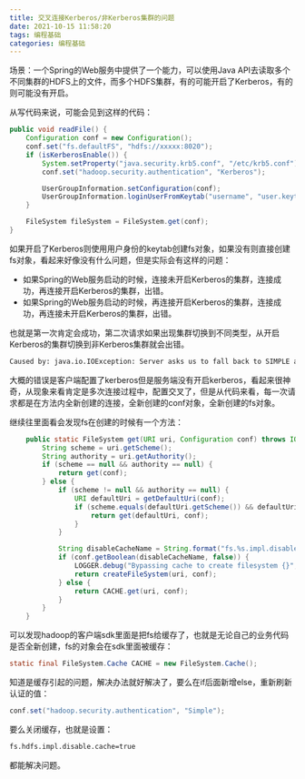 ```yaml
---
title: 交叉连接Kerberos/非Kerberos集群的问题
date: 2021-10-15 11:58:20
tags: 编程基础
categories: 编程基础
---
```


场景：一个Spring的Web服务中提供了一个能力，可以使用Java API去读取多个不同集群的HDFS上的文件，而多个HDFS集群，有的可能开启了Kerberos，有的则可能没有开启。

从写代码来说，可能会见到这样的代码：

```java
public void readFile() {
    Configuration conf = new Configuration();
    conf.set("fs.defaultFS", "hdfs://xxxxx:8020");
    if (isKerberosEnable()) {
        System.setProperty("java.security.krb5.conf", "/etc/krb5.conf");
        conf.set("hadoop.security.authentication", "Kerberos");

        UserGroupInformation.setConfiguration(conf);
        UserGroupInformation.loginUserFromKeytab("username", "user.keytab");
    }

    FileSystem fileSystem = FileSystem.get(conf);
}
```

如果开启了Kerberos则使用用户身份的keytab创建fs对象，如果没有则直接创建fs对象，看起来好像没有什么问题，但是实际会有这样的问题：

* 如果Spring的Web服务启动的时候，连接未开启Kerberos的集群，连接成功，再连接开启Kerberos的集群，出错。
* 如果Spring的Web服务启动的时候，再连接开启Kerberos的集群，连接成功，再连接未开启Kerberos的集群，出错。

也就是第一次肯定会成功，第二次请求如果出现集群切换到不同类型，从开启Kerberos的集群切换到非Kerberos集群就会出错。
```xml
Caused by: java.io.IOException: Server asks us to fall back to SIMPLE auth, but this client is configured to only allow secure connections.
```
大概的错误是客户端配置了kerberos但是服务端没有开启kerberos，看起来很神奇，从现象来看肯定是多次连接过程中，配置交叉了，但是从代码来看，每一次请求都是在方法内全新创建的连接，全新创建的conf对象，全新创建的fs对象。

继续往里面看会发现fs在创建的时候有一个方法：

```java
    public static FileSystem get(URI uri, Configuration conf) throws IOException {
        String scheme = uri.getScheme();
        String authority = uri.getAuthority();
        if (scheme == null && authority == null) {
            return get(conf);
        } else {
            if (scheme != null && authority == null) {
                URI defaultUri = getDefaultUri(conf);
                if (scheme.equals(defaultUri.getScheme()) && defaultUri.getAuthority() != null) {
                    return get(defaultUri, conf);
                }
            }

            String disableCacheName = String.format("fs.%s.impl.disable.cache", scheme);
            if (conf.getBoolean(disableCacheName, false)) {
                LOGGER.debug("Bypassing cache to create filesystem {}", uri);
                return createFileSystem(uri, conf);
            } else {
                return CACHE.get(uri, conf);
            }
        }
    }
```

可以发现hadoop的客户端sdk里面是把fs给缓存了，也就是无论自己的业务代码是否全新创建，fs的对象会在sdk里面被缓存：
```java
static final FileSystem.Cache CACHE = new FileSystem.Cache();
```
知道是缓存引起的问题，解决办法就好解决了，要么在if后面新增else，重新刷新认证的值：

```java
conf.set("hadoop.security.authentication", "Simple");
```

要么关闭缓存，也就是设置：
```xml
fs.hdfs.impl.disable.cache=true
```

都能解决问题。
